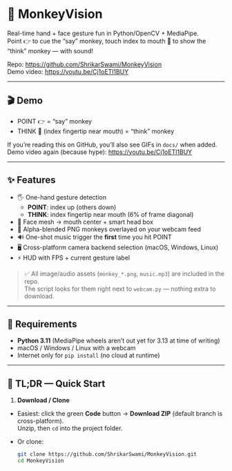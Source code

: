 # 🐒 MonkeyVision

Real-time hand + face gesture fun in Python/OpenCV + MediaPipe.  
Point 👉 to cue the “say” monkey, touch index to mouth 🤫 to show the “think” monkey — with sound!

Repo: https://github.com/ShrikarSwami/MonkeyVision  
Demo video: https://youtu.be/Cj1oETl1BUY

---

## 🎬 Demo

- POINT 👉 = “say” monkey
- THINK 🤫 (index fingertip near mouth) = “think” monkey

If you’re reading this on GitHub, you’ll also see GIFs in `docs/` when added.  
Demo video again (because hype): https://youtu.be/Cj1oETl1BUY

---

## ✨ Features

- 🖐️ One-hand gesture detection  
  - **POINT**: index up (others down)  
  - **THINK**: index fingertip near mouth (6% of frame diagonal)
- 🙂 Face mesh → mouth center + smart head box
- 🧩 Alpha-blended PNG monkeys overlayed on your webcam feed
- 🔊 One-shot music trigger the **first** time you hit POINT
- 🖥️ Cross-platform camera backend selection (macOS, Windows, Linux)
- ⚡ HUD with FPS + current gesture label

> ✅ All image/audio assets (`monkey_*.png`, `music.mp3`) are included in the repo.  
> The script looks for them right next to `webcam.py` — nothing extra to download.

---

## 🧰 Requirements

- **Python 3.11** (MediaPipe wheels aren’t out yet for 3.13 at time of writing)
- macOS / Windows / Linux with a webcam
- Internet only for `pip install` (no cloud at runtime)

---

## 🚀 TL;DR — Quick Start

1) **Download / Clone**

- Easiest: click the green **Code** button → **Download ZIP** (default branch is cross-platform).  
  Unzip, then `cd` into the project folder.

- Or clone:
  ```bash
  git clone https://github.com/ShrikarSwami/MonkeyVision.git
  cd MonkeyVision
